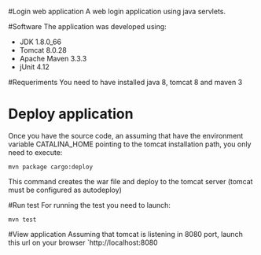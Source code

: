 #Login web application
A web login application using java servlets.

#Software
The application was developed using:
* JDK 1.8.0_66
* Tomcat 8.0.28
* Apache Maven 3.3.3
* jUnit 4.12

#Requeriments
You need to have installed java 8, tomcat 8 and maven 3

# Deploy application
Once you have the source code, an assuming that have the environment variable CATALINA_HOME pointing to the tomcat installation path, you only need to execute:

`mvn package cargo:deploy`

This command creates the war file and deploy to the tomcat server (tomcat must be configured as autodeploy)

#Run test
For running the test you need to launch:

`mvn test`

#View application
Assuming that tomcat is listening in 8080 port, launch this url on your browser `http://localhost:8080

